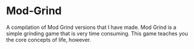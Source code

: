 # Mod-Grind
A compilation of Mod Grind versions that I have made. Mod Grind is a simple grinding game that is very time consuming. This game teaches you the core concepts of life, however.

